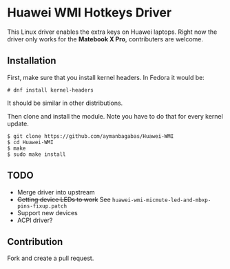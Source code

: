 # Huawei WMI Hotkeys Driver
This Linux driver enables the extra keys on Huawei laptops. Right now the driver only works for the **Matebook X Pro**, contributers are welcome.

## Installation
First, make sure that you install kernel headers. In Fedora it would be:
```
# dnf install kernel-headers
```
It should be similar in other distributions.

Then clone and install the module. Note you have to do that for every kernel update.

```
$ git clone https://github.com/aymanbagabas/Huawei-WMI
$ cd Huawei-WMI
$ make
$ sudo make install
```

## TODO
* Merge driver into upstream
* ~~Getting device LEDs to work~~ See `huawei-wmi-micmute-led-and-mbxp-pins-fixup.patch`
* Support new devices
* ACPI driver?

## Contribution
Fork and create a pull request.
